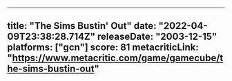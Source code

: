 
---
title: "The Sims Bustin' Out"
date: "2022-04-09T23:38:28.714Z"
releaseDate: "2003-12-15"
platforms: ["gcn"]
score: 81
metacriticLink: "https://www.metacritic.com/game/gamecube/the-sims-bustin-out"
---
